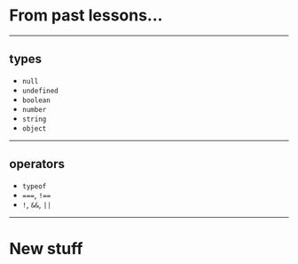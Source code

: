 # From past lessons...

- - -
## types

* `null`
* `undefined`
* `boolean`
* `number`
* `string`
* `object`

- - -
## operators

* `typeof`
* `===`, `!==`
* `!`, `&&`, `||`
- - -

# New stuff